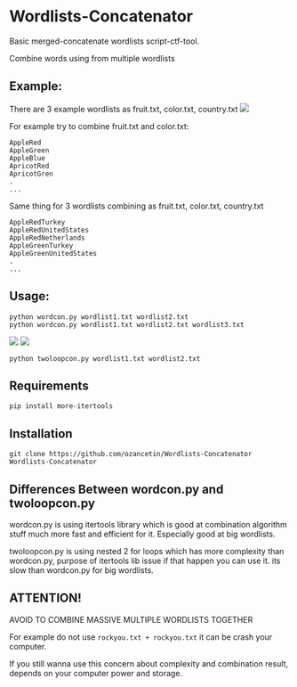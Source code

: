 # Wordlists-Concatenator

Basic merged-concatenate wordlists script-ctf-tool.

Combine words using from multiple wordlists

## Example:
There are 3 example wordlists as fruit.txt, color.txt, country.txt
![](https://raw.githubusercontent.com/ozancetin/Wordlists-Concatenator/master/screenshots/wordlists.png)


For example try to combine fruit.txt and color.txt:
```
AppleRed
AppleGreen
AppleBlue
ApricotRed
ApricotGren
.
... 
```
Same thing for 3 wordlists combining as fruit.txt, color.txt, country.txt
```
AppleRedTurkey
AppleRedUnitedStates
AppleRedNetherlands
AppleGreenTurkey
AppleGreenUnitedStates
.
...
```
## Usage: 
```
python wordcon.py wordlist1.txt wordlist2.txt
python wordcon.py wordlist1.txt wordlist2.txt wordlist3.txt
```
![](https://raw.githubusercontent.com/ozancetin/Wordlists-Concatenator/master/screenshots/1.png)
![](https://raw.githubusercontent.com/ozancetin/Wordlists-Concatenator/master/screenshots/2.png)
```
python twoloopcon.py wordlist1.txt wordlist2.txt
```
## Requirements
```
pip install more-itertools 
```
## Installation
``` 
git clone https://github.com/ozancetin/Wordlists-Concatenator Wordlists-Concatenator
```
## Differences Between wordcon.py and twoloopcon.py

wordcon.py is using itertools library which is good at combination algorithm stuff much more fast and efficient for it. Especially good at big wordlists.

twoloopcon.py is using nested 2 for loops which has more complexity than wordcon.py, purpose of itertools lib issue if that happen you can use it. its slow than wordcon.py for big wordlists.

## ATTENTION!

AVOID TO COMBINE MASSIVE MULTIPLE WORDLISTS TOGETHER

For example do not use ``rockyou.txt + rockyou.txt`` it can be crash your computer.

If you still wanna use this concern about complexity and combination result, depends on your computer power and storage.
